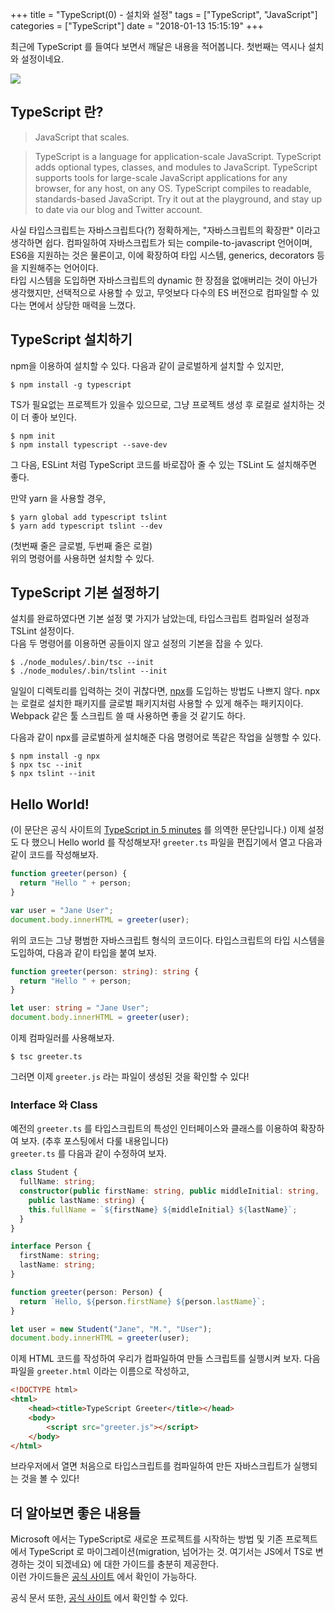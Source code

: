 +++
title = "TypeScript(0) - 설치와 설정"
tags = ["TypeScript", "JavaScript"]
categories = ["TypeScript"]
date = "2018-01-13 15:15:19"
+++


최근에 TypeScript 를 들여다 보면서 깨달은 내용을 적어봅니다. 첫번째는 역시나 설치와 설정이네요.

![](/img/typescript.png)

<!-- more -->

## TypeScript 란?

> JavaScript that scales.

> TypeScript is a language for application-scale JavaScript. TypeScript adds optional types, classes, and modules to JavaScript. TypeScript supports tools for large-scale JavaScript applications for any browser, for any host, on any OS. TypeScript compiles to readable, standards-based JavaScript. Try it out at the playground, and stay up to date via our blog and Twitter account.

사실 타입스크립트는 자바스크립트다(?) 정확하게는, "자바스크립트의 확장판" 이라고 생각하면 쉽다. 컴파일하여 자바스크립트가 되는 compile-to-javascript 언어이며, ES6을 지원하는 것은 물론이고, 이에 확장하여 타입 시스템, generics, decorators 등을 지원해주는 언어이다.  
타입 시스템을 도입하면 자바스크립트의 dynamic 한 장점을 없애버리는 것이 아닌가 생각했지만, 선택적으로 사용할 수 있고, 무엇보다 다수의 ES 버전으로 컴파일할 수 있다는 면에서 상당한 매력을 느꼈다.

## TypeScript 설치하기

npm을 이용하여 설치할 수 있다. 다음과 같이 글로벌하게 설치할 수 있지만,
```
$ npm install -g typescript
```

TS가 필요없는 프로젝트가 있을수 있으므로, 그냥 프로젝트 생성 후 로컬로 설치하는 것이 더 좋아 보인다.
```
$ npm init
$ npm install typescript --save-dev
```

그 다음, ESLint 처럼 TypeScript 코드를 바로잡아 줄 수 있는 TSLint 도 설치해주면 좋다.  

만약 yarn 을 사용할 경우,
```
$ yarn global add typescript tslint
$ yarn add typescript tslint --dev
```
(첫번째 줄은 글로벌, 두번째 줄은 로컬)  
위의 명령어를 사용하면 설치할 수 있다.

## TypeScript 기본 설정하기

설치를 완료하였다면 기본 설정 몇 가지가 남았는데, 타입스크립트 컴파일러 설정과 TSLint 설정이다.  
다음 두 명령어를 이용하면 공들이지 않고 설정의 기본을 잡을 수 있다.

```
$ ./node_modules/.bin/tsc --init
$ ./node_modules/.bin/tslint --init
```

일일이 디렉토리를 입력하는 것이 귀찮다면, [npx](https://github.com/zkat/npx)를 도입하는 방법도 나쁘지 않다. npx 는 로컬로 설치한 패키지를 글로벌 패키지처럼 사용할 수 있게 해주는 패키지이다. Webpack 같은 툴 스크립트 쓸 때 사용하면 좋을 것 같기도 하다.

다음과 같이 npx를 글로벌하게 설치해준 다음 명령어로 똑같은 작업을 실행할 수 있다.
```
$ npm install -g npx
$ npx tsc --init
$ npx tslint --init
```

## Hello World!

(이 문단은 공식 사이트의 [TypeScript in 5 minutes](https://www.typescriptlang.org/docs/handbook/typescript-in-5-minutes.html) 를 의역한 문단입니다.)
이제 설정도 다 했으니 Hello world 를 작성해보자! `greeter.ts` 파일을 편집기에서 열고 다음과 같이 코드를 작성해보자.

```javascript
function greeter(person) {
  return "Hello " + person;
}

var user = "Jane User";
document.body.innerHTML = greeter(user);
```

위의 코드는 그냥 평범한 자바스크립트 형식의 코드이다. 타입스크립트의 타입 시스템을 도입하여, 다음과 같이 타입을 붙여 보자.

```typescript
function greeter(person: string): string {
  return "Hello " + person;
}

let user: string = "Jane User";
document.body.innerHTML = greeter(user);
```

이제 컴파일러를 사용해보자. 

```
$ tsc greeter.ts
```

그러면 이제 `greeter.js` 라는 파일이 생성된 것을 확인할 수 있다!

### Interface 와 Class

예전의 `greeter.ts` 를 타입스크립트의 특성인 인터페이스와 클래스를 이용하여 확장하여 보자. (추후 포스팅에서 다룰 내용입니다)  
`greeter.ts` 를 다음과 같이 수정하여 보자.

```typescript
class Student {
  fullName: string;
  constructor(public firstName: string, public middleInitial: string, 
    public lastName: string) {
    this.fullName = `${firstName} ${middleInitial} ${lastName}`;
  }
}

interface Person {
  firstName: string;
  lastName: string;
}

function greeter(person: Person) {
  return `Hello, ${person.firstName} ${person.lastName}`;
}

let user = new Student("Jane", "M.", "User");
document.body.innerHTML = greeter(user);
```

이제 HTML 코드를 작성하여 우리가 컴파일하여 만들 스크립트를 실행시켜 보자. 다음 파일을 `greeter.html` 이라는 이름으로 작성하고,

```html
<!DOCTYPE html>
<html>
    <head><title>TypeScript Greeter</title></head>
    <body>
        <script src="greeter.js"></script>
    </body>
</html>
```

브라우저에서 열면 처음으로 타입스크립트를 컴파일하여 만든 자바스크립트가 실행되는 것을 볼 수 있다!

## 더 알아보면 좋은 내용들

Microsoft 에서는 TypeScript로 새로운 프로젝트를 시작하는 방법 및 기존 프로젝트에서 TypeScript 로 마이그레이션(migration, 넘어가는 것. 여기서는 JS에서 TS로 변경하는 것이 되겠네요) 에 대한 가이드를 충분히 제공한다.  
이런 가이드들은 [공식 사이트](https://www.typescriptlang.org/samples/index.html) 에서 확인이 가능하다.

공식 문서 또한, [공식 사이트](https://www.typescriptlang.org/docs/home.html) 에서 확인할 수 있다.